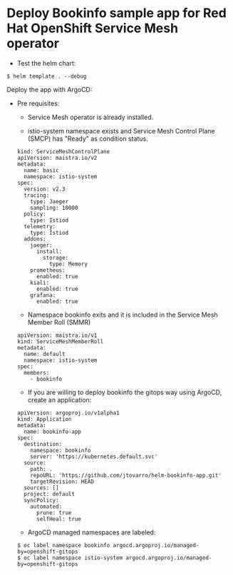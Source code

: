 # Deploy Bookinfo sample app for Red Hat OpenShift Service Mesh operator

- Test the helm chart:
```
$ helm template . --debug
```

Deploy the app with ArgoCD:
  - Pre requisites:
    - Service Mesh operator is already installed.

    - istio-system namespace exists and Service Mesh Control Plane (SMCP) has "Ready" as condition status.

    ```
    kind: ServiceMeshControlPlane
    apiVersion: maistra.io/v2
    metadata:
      name: basic
      namespace: istio-system
    spec:
      version: v2.3
      tracing:
        type: Jaeger
        sampling: 10000
      policy:
        type: Istiod
      telemetry:
        type: Istiod
      addons:
        jaeger:
          install:
            storage:
              type: Memory
        prometheus:
          enabled: true
        kiali:
          enabled: true
        grafana:
          enabled: true
    ```

    - Namespace bookinfo exits and it is included in the Service Mesh Member Roll (SMMR)

    ```
    apiVersion: maistra.io/v1
    kind: ServiceMeshMemberRoll
    metadata:
      name: default
      namespace: istio-system
    spec:
      members:
        - bookinfo
    ```
    
    - If you are willing to deploy bookinfo the gitops way using ArgoCD, create an application: 

    ```
    apiVersion: argoproj.io/v1alpha1
    kind: Application
    metadata:
      name: bookinfo-app
    spec:
      destination:
        namespace: bookinfo
        server: 'https://kubernetes.default.svc'
      source:
        path: .
        repoURL: 'https://github.com/jtovarro/helm-bookinfo-app.git'
        targetRevision: HEAD
      sources: []
      project: default
      syncPolicy:
        automated:
          prune: true
          selfHeal: true
    ```

    - ArgoCD managed namespaces are labeled:

    ```
    $ oc label namespace bookinfo argocd.argoproj.io/managed-by=openshift-gitops
    $ oc label namespace istio-system argocd.argoproj.io/managed-by=openshift-gitops
    ```

